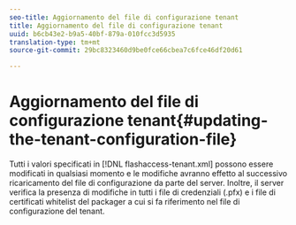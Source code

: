 ```yaml
---
seo-title: Aggiornamento del file di configurazione tenant
title: Aggiornamento del file di configurazione tenant
uuid: b6cb43e2-b9a5-40bf-879a-010fcc3d5935
translation-type: tm+mt
source-git-commit: 29bc8323460d9be0fce66cbea7c6fce46df20d61

---
```



# Aggiornamento del file di configurazione tenant{#updating-the-tenant-configuration-file}

Tutti i valori specificati in [!DNL flashaccess-tenant.xml] possono essere modificati in qualsiasi momento e le modifiche avranno effetto al successivo ricaricamento del file di configurazione da parte del server. Inoltre, il server verifica la presenza di modifiche in tutti i file di credenziali (.pfx) e i file di certificati whitelist del packager a cui si fa riferimento nel file di configurazione del tenant.
